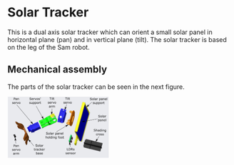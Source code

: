 # Solar Tracker
This is a dual axis solar tracker which can orient a small solar panel in horizontal plane (pan) and in vertical plane (tilt). 
The solar tracker is based on the leg of the Sam robot. 
## Mechanical assembly
The parts of the solar tracker can be seen in the next figure.

<img src=https://github.com/magape/SolarTracker/blob/bdeee48374c2c4c5d911661432b44216edad3a6e/3D/img/solar_tracker_annotated_en.png title="Solar tracker parts" width=45%>

